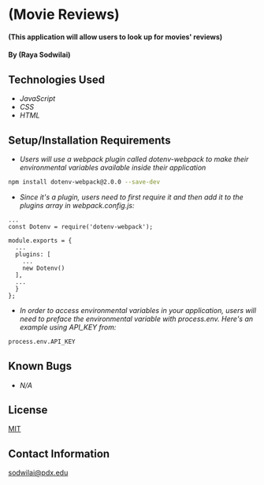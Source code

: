 # (Movie Reviews)

#### (This application will allow users to look up for movies' reviews)

#### By (Raya Sodwilai)

## Technologies Used

* _JavaScript_
* _CSS_
* _HTML_

## Setup/Installation Requirements

* _Users will use a webpack plugin called dotenv-webpack to make their environmental variables available inside their application_

```bash
npm install dotenv-webpack@2.0.0 --save-dev
```

* _Since it's a plugin, users need to first require it and then add it to the plugins array in webpack.config.js:_


```bash...
...
const Dotenv = require('dotenv-webpack');

module.exports = {
  ...
  plugins: [
    ...
    new Dotenv()
  ],
  ...
  }
};
```

* _In order to access environmental variables in your application, users will need to preface the environmental variable with process.env. Here's an example using API_KEY from:_

```bash
process.env.API_KEY
```

## Known Bugs

* _N/A_

## License

[MIT](https://choosealicense.com/licenses/mit/)

## Contact Information

sodwilai@pdx.edu
